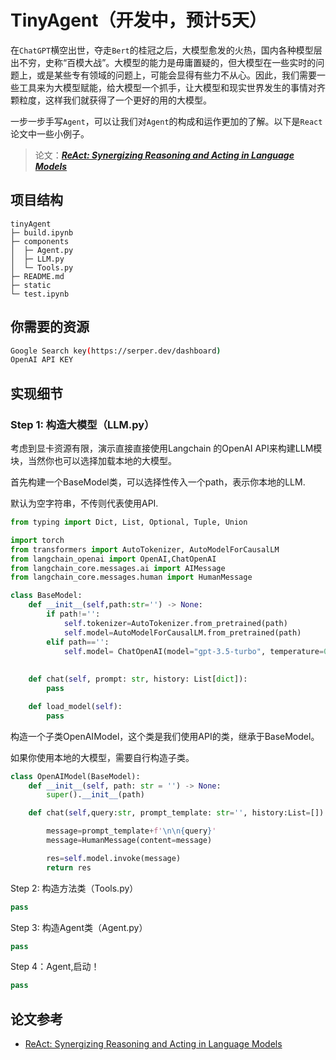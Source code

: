 # TinyAgent（开发中，预计5天）

在`ChatGPT`横空出世，夺走`Bert`的桂冠之后，大模型愈发的火热，国内各种模型层出不穷，史称“百模大战”。大模型的能力是毋庸置疑的，但大模型在一些实时的问题上，或是某些专有领域的问题上，可能会显得有些力不从心。因此，我们需要一些工具来为大模型赋能，给大模型一个抓手，让大模型和现实世界发生的事情对齐颗粒度，这样我们就获得了一个更好的用的大模型。



一步一步手写`Agent`，可以让我们对`Agent`的构成和运作更加的了解。以下是`React`论文中一些小例子。

> 论文：***[ReAct: Synergizing Reasoning and Acting in Language Models](http://arxiv.org/abs/2210.03629)***



## 项目结构

```
tinyAgent
├─ build.ipynb
├─ components
│  ├─ Agent.py
│  ├─ LLM.py
│  └─ Tools.py
├─ README.md
├─ static
└─ test.ipynb

```
## 你需要的资源
```bash
Google Search key(https://serper.dev/dashboard)
OpenAI API KEY
```



## 实现细节

### Step 1: 构造大模型（LLM.py）

考虑到显卡资源有限，演示直接直接使用Langchain 的OpenAI API来构建LLM模块，当然你也可以选择加载本地的大模型。



首先构建一个BaseModel类，可以选择性传入一个path，表示你本地的LLM.

默认为空字符串，不传则代表使用API.

```python
from typing import Dict, List, Optional, Tuple, Union

import torch 
from transformers import AutoTokenizer, AutoModelForCausalLM
from langchain_openai import OpenAI,ChatOpenAI
from langchain_core.messages.ai import AIMessage
from langchain_core.messages.human import HumanMessage

class BaseModel:
    def __init__(self,path:str='') -> None:
        if path!='':
            self.tokenizer=AutoTokenizer.from_pretrained(path)
            self.model=AutoModelForCausalLM.from_pretrained(path)
        elif path=='':
            self.model= ChatOpenAI(model="gpt-3.5-turbo", temperature=0.1)
            
    
    def chat(self, prompt: str, history: List[dict]):
        pass

    def load_model(self):
        pass

```

构造一个子类OpenAIModel，这个类是我们使用API的类，继承于BaseModel。

如果你使用本地的大模型，需要自行构造子类。

```python
class OpenAIModel(BaseModel):
    def __init__(self, path: str = '') -> None:
        super().__init__(path)

    def chat(self,query:str, prompt_template: str='', history:List=[]):

        message=prompt_template+f'\n\n{query}'
        message=HumanMessage(content=message)

        res=self.model.invoke(message)
        return res
```



Step 2: 构造方法类（Tools.py）

```python
pass
```



Step 3: 构造Agent类（Agent.py）



```python
pass
```



Step 4：Agent,启动！



```python
pass
```



## 论文参考

- [ReAct: Synergizing Reasoning and Acting in Language Models](http://arxiv.org/abs/2210.03629)